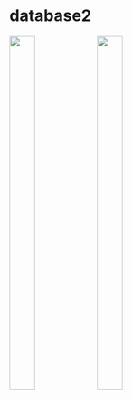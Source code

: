 # database2

<p float="center>
          
<img src="https://user-images.githubusercontent.com/113609040/210040596-19a974e5-a1c9-4da7-a54e-a68404ed17e0.png" width=22% height=35%>

<img src="https://user-images.githubusercontent.com/113609040/220530183-c13d3652-a069-444b-b491-381dcf41b752.png" width=30% height=40%>

<img src="https://user-images.githubusercontent.com/113609040/220530189-0b2e6a93-3732-4898-9659-c693f087b84b.png" width=30% height=40%>
                                                                                                                
</p>
